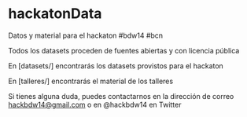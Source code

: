 hackatonData
============

Datos y material para el hackaton #bdw14 #bcn

Todos los datasets proceden de fuentes abiertas y con licencia pública

En [datasets/] encontrarás los datasets provistos para el hackaton

En [talleres/] encontrarás el material de los talleres

Si tienes alguna duda, puedes contactarnos en la dirección de correo hackbdw14@gmail.com o en @hackbdw14 en Twitter


